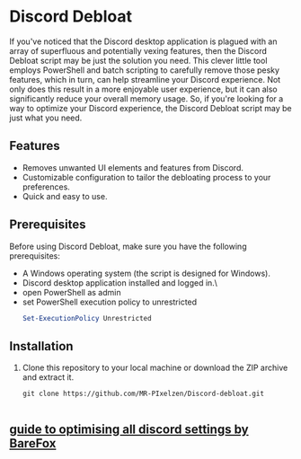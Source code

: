 # Discord Debloat

If you've noticed that the Discord desktop application is plagued with an array of superfluous and potentially vexing features, then the Discord Debloat script may be just the solution you need. This clever little tool employs PowerShell and batch scripting to carefully remove those pesky features, which in turn, can help streamline your Discord experience. Not only does this result in a more enjoyable user experience, but it can also significantly reduce your overall memory usage. So, if you're looking for a way to optimize your Discord experience, the Discord Debloat script may be just what you need.

## Features

- Removes unwanted UI elements and features from Discord.
- Customizable configuration to tailor the debloating process to your preferences.
- Quick and easy to use.

## Prerequisites

Before using Discord Debloat, make sure you have the following prerequisites:

- A Windows operating system (the script is designed for Windows).
- Discord desktop application installed and logged in.\
- open PowerShell as admin
- set PowerShell execution policy to unrestricted
  ```Powershell
  Set-ExecutionPolicy Unrestricted
  
## Installation

1. Clone this repository to your local machine or download the ZIP archive and extract it.

   ```batch
   git clone https://github.com/MR-PIxelzen/Discord-debloat.git


## [guide to optimising all discord settings by BareFox](https://youtu.be/TfVkTn2L83o?t=28)





